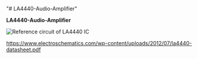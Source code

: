 "# LA4440-Audio-Amplifier" 

**LA4440-Audio-Amplifier**


![Reference circuit of LA4440 IC ](https://www.electroschematics.com/wp-content/uploads/2010/04/la4440-stereo-amplifier.jpg)


https://www.electroschematics.com/wp-content/uploads/2012/07/la4440-datasheet.pdf


